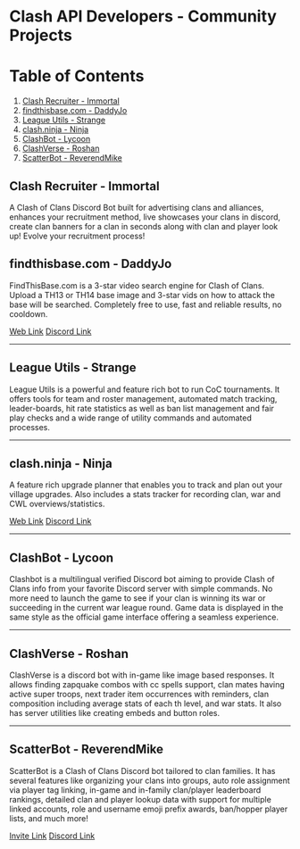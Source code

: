 # Clash API Developers - Community Projects

# Table of Contents
1. [Clash Recruiter - Immortal](#1)
2. [findthisbase.com - DaddyJo](#2)
3. [League Utils - Strange](#3)
4. [clash.ninja - Ninja](#4)
5. [ClashBot - Lycoon](#5)
6. [ClashVerse - Roshan](#6)
7. [ScatterBot - ReverendMike](#7)

## Clash Recruiter - Immortal <a name="1"></a>
A Clash of Clans Discord Bot built for advertising clans and alliances, enhances your recruitment method, live showcases your clans in discord, create clan banners for a clan in seconds along with clan and player look up! Evolve your recruitment process!

## findthisbase.com - DaddyJo <a name="2"></a>
FindThisBase.com is a 3-star video search engine for Clash of Clans. Upload a TH13 or TH14 base image and 3-star vids on how to attack the base will be searched. Completely free to use, fast and reliable results, no cooldown.

[Web Link](https://findthisbase.com/)
[Discord Link](https://discord.gg/8EV8eRY)

---

## League Utils - Strange <a name="3"></a>
League Utils is a powerful and feature rich bot to run CoC tournaments. It offers tools for team and roster management, automated match tracking, leader-boards, hit rate statistics as well as ban list management and fair play checks and a wide range of utility commands and automated processes.

---

## clash.ninja - Ninja <a name="4"></a>
A feature rich upgrade planner that enables you to track and plan out your village upgrades.  Also includes a stats tracker for recording clan, war and CWL overviews/statistics.

[Web Link](https://www.clash.ninja/)
[Discord Link](https://discord.gg/dzHTSUb)

---

## ClashBot - Lycoon <a name="5"></a>
Clashbot is a multilingual verified Discord bot aiming to provide Clash of Clans info from your favorite Discord server with simple commands. No more need to launch the game to see if your clan is winning its war or succeeding in the current war league round. Game data is displayed in the same style as the official game interface offering a seamless experience.

---

## ClashVerse - Roshan <a name="6"></a>
ClashVerse is a discord bot with in-game like image based responses. It allows finding zapquake combos with cc spells support, clan mates having active super troops, next trader item occurrences with reminders, clan composition including average stats of each th level, and war stats. It also has server utilities like creating embeds and button roles.

---

## ScatterBot - ReverendMike <a name="7"></a>

ScatterBot is a Clash of Clans Discord bot tailored to clan families. It has several features like organizing your clans into groups, auto role assignment via player tag linking, in-game and in-family clan/player leaderboard rankings, detailed clan and player lookup data with support for multiple linked accounts, role and username emoji prefix awards, ban/hopper player lists, and much more!

[Invite Link](https://scatterbot.net/invite)
[Discord Link](https://scatterbot.net/support)